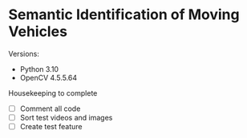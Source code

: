 # Semantic Identification of Moving Vehicles 
Versions:
- Python 3.10
- OpenCV 4.5.5.64

Housekeeping to complete
- [ ] Comment all code
- [ ] Sort test videos and images
- [ ] Create test feature
